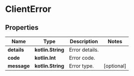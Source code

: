 
# ClientError

## Properties
Name | Type | Description | Notes
------------ | ------------- | ------------- | -------------
**details** | **kotlin.String** | Error details. | 
**code** | **kotlin.Int** | Error code. | 
**message** | **kotlin.String** | Error type. |  [optional]




